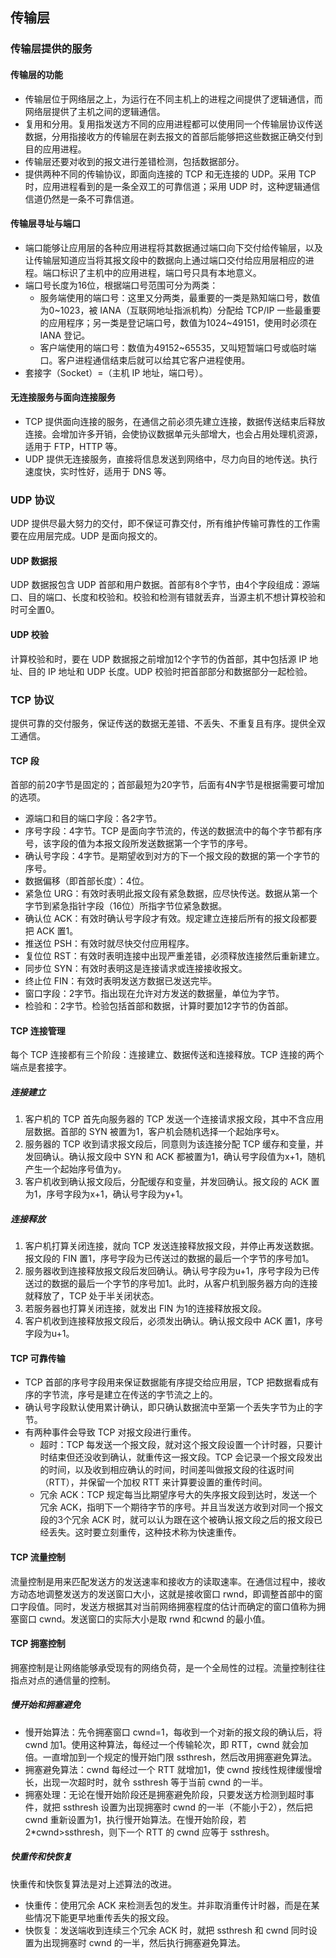 ## 传输层
### 传输层提供的服务
#### 传输层的功能
* 传输层位于网络层之上，为运行在不同主机上的进程之间提供了逻辑通信，而网络层提供了主机之间的逻辑通信。
* 复用和分用。复用指发送方不同的应用进程都可以使用同一个传输层协议传送数据，分用指接收方的传输层在剥去报文的首部后能够把这些数据正确交付到目的应用进程。
* 传输层还要对收到的报文进行差错检测，包括数据部分。
* 提供两种不同的传输协议，即面向连接的 TCP 和无连接的 UDP。采用 TCP 时，应用进程看到的是一条全双工的可靠信道；采用 UDP 时，这种逻辑通信信道仍然是一条不可靠信道。

#### 传输层寻址与端口
* 端口能够让应用层的各种应用进程将其数据通过端口向下交付给传输层，以及让传输层知道应当将其报文段中的数据向上通过端口交付给应用层相应的进程。端口标识了主机中的应用进程，端口号只具有本地意义。
* 端口号长度为16位，根据端口号范围可分为两类：
	* 服务端使用的端口号：这里又分两类，最重要的一类是熟知端口号，数值为0\~1023，被 IANA（互联网地址指派机构）分配给 TCP/IP 一些最重要的应用程序；另一类是登记端口号，数值为1024\~49151，使用时必须在 IANA 登记。
	* 客户端使用的端口号：数值为49152\~65535，又叫短暂端口号或临时端口。客户进程通信结束后就可以给其它客户进程使用。
* 套接字（Socket）=（主机 IP 地址，端口号）。

#### 无连接服务与面向连接服务
* TCP 提供面向连接的服务，在通信之前必须先建立连接，数据传送结束后释放连接。会增加许多开销，会使协议数据单元头部增大，也会占用处理机资源，适用于 FTP，HTTP 等。
* UDP 提供无连接服务，直接将信息发送到网络中，尽力向目的地传送。执行速度快，实时性好，适用于 DNS 等。

### UDP 协议
UDP 提供尽最大努力的交付，即不保证可靠交付，所有维护传输可靠性的工作需要在应用层完成。UDP 是面向报文的。

#### UDP 数据报
UDP 数据报包含 UDP 首部和用户数据。首部有8个字节，由4个字段组成：源端口、目的端口、长度和校验和。校验和检测有错就丢弃，当源主机不想计算校验和时可全置0。

#### UDP 校验
计算校验和时，要在 UDP 数据报之前增加12个字节的伪首部，其中包括源 IP 地址、目的 IP 地址和 UDP 长度。UDP 校验时把首部部分和数据部分一起检验。

### TCP 协议
提供可靠的交付服务，保证传送的数据无差错、不丢失、不重复且有序。提供全双工通信。

#### TCP 段
首部的前20字节是固定的；首部最短为20字节，后面有4N字节是根据需要可增加的选项。
* 源端口和目的端口字段：各2字节。
* 序号字段：4字节。TCP 是面向字节流的，传送的数据流中的每个字节都有序号，该字段的值为本报文段所发送数据第一个字节的序号。
* 确认号字段：4字节。是期望收到对方的下一个报文段的数据的第一个字节的序号。
* 数据偏移（即首部长度）：4位。
* 紧急位 URG：有效时表明此报文段有紧急数据，应尽快传送。数据从第一个字节到紧急指针字段（16位）所指字节位紧急数据。
* 确认位 ACK：有效时确认号字段才有效。规定建立连接后所有的报文段都要把 ACK 置1。
* 推送位 PSH：有效时就尽快交付应用程序。
* 复位位 RST：有效时表明连接中出现严重差错，必须释放连接然后重新建立。
* 同步位 SYN：有效时表明这是连接请求或连接接收报文。
* 终止位 FIN：有效时表明发送方数据已发送完毕。
* 窗口字段：2字节。指出现在允许对方发送的数据量，单位为字节。
* 检验和：2字节。检验包括首部和数据，计算时要加12字节的伪首部。

#### TCP 连接管理
每个 TCP 连接都有三个阶段：连接建立、数据传送和连接释放。TCP 连接的两个端点是套接字。

##### 连接建立
1. 客户机的 TCP 首先向服务器的 TCP 发送一个连接请求报文段，其中不含应用层数据。首部的 SYN 被置为1，客户机会随机选择一个起始序号x。
2. 服务器的 TCP 收到请求报文段后，同意则为该连接分配 TCP 缓存和变量，并发回确认。确认报文段中 SYN 和 ACK 都被置为1，确认号字段值为x+1，随机产生一个起始序号值为y。
3. 客户机收到确认报文段后，分配缓存和变量，并发回确认。报文段的 ACK 置为1，序号字段为x+1，确认号字段为y+1。

##### 连接释放
1. 客户机打算关闭连接，就向 TCP 发送连接释放报文段，并停止再发送数据。报文段的 FIN 置1，序号字段为已传送过的数据的最后一个字节的序号加1。
2. 服务器收到连接释放报文段后发回确认。确认号字段为u+1，序号字段为已传送过的数据的最后一个字节的序号加1。此时，从客户机到服务器方向的连接就释放了，TCP 处于半关闭状态。
3. 若服务器也打算关闭连接，就发出 FIN 为1的连接释放报文段。
4. 客户机收到连接释放报文段后，必须发出确认。确认报文段中 ACK 置1，序号字段为u+1。

#### TCP 可靠传输
* TCP 首部的序号字段用来保证数据能有序提交给应用层，TCP 把数据看成有序的字节流，序号是建立在传送的字节流之上的。
* 确认号字段默认使用累计确认，即只确认数据流中至第一个丢失字节为止的字节。
* 有两种事件会导致 TCP 对报文段进行重传。
	* 超时：TCP 每发送一个报文段，就对这个报文段设置一个计时器，只要计时结束但还没收到确认，就重传这一报文段。TCP 会记录一个报文段发出的时间，以及收到相应确认的时间，时间差叫做报文段的往返时间（RTT），并保留一个加权 RTT 来计算要设置的重传时间。
	* 冗余 ACK：TCP 规定每当比期望序号大的失序报文段到达时，发送一个冗余 ACK，指明下一个期待字节的序号。并且当发送方收到对同一个报文段的3个冗余 ACK 时，就可以认为跟在这个被确认报文段之后的报文段已经丢失。这时要立刻重传，这种技术称为快速重传。

#### TCP 流量控制
流量控制是用来匹配发送方的发送速率和接收方的读取速率。在通信过程中，接收方动态地调整发送方的发送窗口大小，这就是接收窗口 rwnd，即调整首部中的窗口字段值。同时，发送方根据其对当前网络拥塞程度的估计而确定的窗口值称为拥塞窗口 cwnd。发送窗口的实际大小是取 rwnd 和cwnd 的最小值。

#### TCP 拥塞控制
拥塞控制是让网络能够承受现有的网络负荷，是一个全局性的过程。流量控制往往指点对点的通信量的控制。

##### 慢开始和拥塞避免
* 慢开始算法：先令拥塞窗口 cwnd=1，每收到一个对新的报文段的确认后，将 cwnd 加1。使用这种算法，每经过一个传输轮次，即 RTT，cwnd 就会加倍。一直增加到一个规定的慢开始门限 ssthresh，然后改用拥塞避免算法。
* 拥塞避免算法：cwnd 每经过一个 RTT 就增加1，使 cwnd 按线性规律缓慢增长，出现一次超时时，就令 ssthresh 等于当前 cwnd 的一半。
* 拥塞处理：无论在慢开始阶段还是拥塞避免阶段，只要发送方检测到超时事件，就把 ssthresh 设置为出现拥塞时 cwnd 的一半（不能小于2），然后把 cwnd 重新设置为1，执行慢开始算法。在慢开始阶段，若 2\*cwnd>ssthresh，则下一个 RTT 的 cwnd 应等于 ssthresh。

##### 快重传和快恢复
快重传和快恢复算法是对上述算法的改进。
* 快重传：使用冗余 ACK 来检测丢包的发生。并非取消重传计时器，而是在某些情况下能更早地重传丢失的报文段。
* 快恢复：发送端收到连续三个冗余 ACK 时，就把 ssthresh 和 cwnd 同时设置为出现拥塞时 cwnd 的一半，然后执行拥塞避免算法。